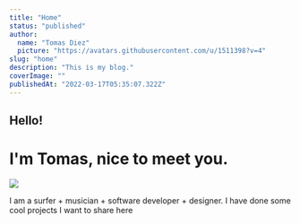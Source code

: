 ```yaml
---
title: "Home"
status: "published"
author:
  name: "Tomas Diez"
  picture: "https://avatars.githubusercontent.com/u/1511398?v=4"
slug: "home"
description: "This is my blog."
coverImage: ""
publishedAt: "2022-03-17T05:35:07.322Z"
---
```


## Hello!

# I'm Tomas, nice to meet you.

![](/images/screenshot-2025-07-12-at-11.41.24-kwNj.png)

I am a surfer + musician + software developer + designer. I have done some cool projects I want to share here